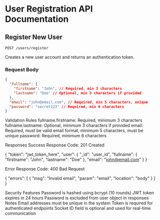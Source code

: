 # User Registration API Documentation

## Register New User

`POST /users/register`

Creates a new user account and returns an authentication token.

### Request Body

```json
{
  "fullname": {
    "firstname": "John", // Required, min 3 characters
    "lastname": "Doe" // Optional, min 3 characters if provided
  },
  "email": "john@email.com", // Required, min 5 characters, unique
  "password": "secret123" // Required, min 6 characters
}
```

Validation Rules
fullname.firstname: Required, minimum 3 characters
fullname.lastname: Optional, minimum 3 characters if provided
email: Required, must be valid email format, minimum 5 characters, must be unique
password: Required, minimum 6 characters

Responses
Success Response
Code: 201 Created

{
"token": "jwt_token_here",
"user": {
"\_id": "user_id",
"fullname": {
"firstname": "John",
"lastname": "Doe"
},
"email": "john@email.com"
}
}

Error Response
Code: 400 Bad Request

{
"errors": [
{
"msg": "Invalid email",
"param": "email",
"location": "body"
}
]
}

Security Features
Password is hashed using bcrypt (10 rounds)
JWT token expires in 24 hours
Password is excluded from user object in responses
Notes
Email addresses must be unique in the system
Token is required for authenticated endpoints
Socket ID field is optional and used for real-time communication
